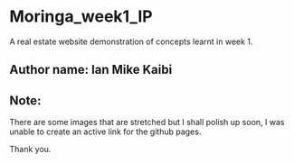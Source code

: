 # Moringa_week1_IP
A real estate website demonstration of concepts learnt in week 1.

## Author name: Ian Mike Kaibi

## Note:
There are some images that are stretched but I shall polish up soon,
I was unable to create an active link for the github pages.




Thank you.
